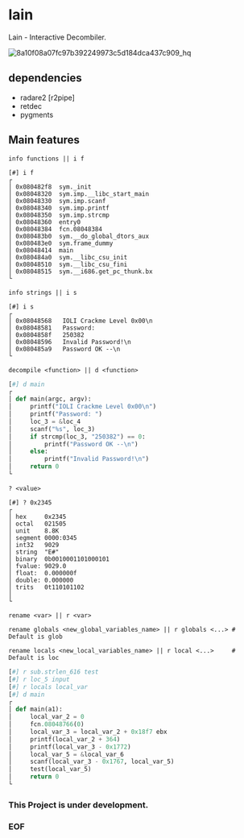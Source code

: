 # lain
Lain - Interactive Decombiler.

![8a10f08a07fc97b392249973c5d184dca437c909_hq](https://user-images.githubusercontent.com/22657154/50573189-c1dc2480-0d9c-11e9-9101-d9b6db4655b8.gif)

## dependencies
- radare2 [r2pipe]
- retdec 
- pygments

## Main features
``` info functions || i f ```
```assembly
[#] i f
┌ 
│ 0x080482f8  sym._init
│ 0x08048320  sym.imp.__libc_start_main
│ 0x08048330  sym.imp.scanf
│ 0x08048340  sym.imp.printf
│ 0x08048350  sym.imp.strcmp
│ 0x08048360  entry0
│ 0x08048384  fcn.08048384
│ 0x080483b0  sym.__do_global_dtors_aux
│ 0x080483e0  sym.frame_dummy
│ 0x08048414  main
│ 0x080484a0  sym.__libc_csu_init
│ 0x08048510  sym.__libc_csu_fini
│ 0x08048515  sym.__i686.get_pc_thunk.bx
└ 
```
``` info strings || i s ```
```assembly
[#] i s
┌ 
│ 0x08048568   IOLI Crackme Level 0x00\n
│ 0x08048581   Password: 
│ 0x0804858f   250382
│ 0x08048596   Invalid Password!\n
│ 0x080485a9   Password OK --\n
└ 
```
``` decompile <function> || d <function> ```
```python
[#] d main
┌ 
│ def main(argc, argv):
│     printf("IOLI Crackme Level 0x00\n")
│     printf("Password: ")
│     loc_3 = &loc_4 
│     scanf("%s", loc_3)
│     if strcmp(loc_3, "250382") == 0:
│         printf("Password OK --\n")
│     else:
│         printf("Invalid Password!\n")
│     return 0
└ 
```
``` ? <value> ```
```assembly
[#] ? 0x2345
┌ 
│ hex     0x2345
│ octal   021505
│ unit    8.8K
│ segment 0000:0345
│ int32   9029
│ string  "E#"
│ binary  0b0010001101000101
│ fvalue: 9029.0
│ float:  0.000000f
│ double: 0.000000
│ trits   0t110101102
│ 
└ 
```

``` rename <var> || r <var> ```

``` rename globals <new_global_variables_name> || r globals <...> # Default is glob ``` 

``` rename locals <new_local_variables_name> || r local <...>     # Default is loc  ```

```python
[#] r sub.strlen_616 test
[#] r loc_5 input
[#] r locals local_var
[#] d main
┌ 
│ def main(a1):
│     local_var_2 = 0 
│     fcn.08048766(0)
│     local_var_3 = local_var_2 + 0x18f7 ebx
│     printf(local_var_2 + 364)
│     printf(local_var_3 - 0x1772)
│     local_var_5 = &local_var_6 
│     scanf(local_var_3 - 0x1767, local_var_5)
│     test(local_var_5)
│     return 0
└ 
```

### This Project is under development.
### EOF
